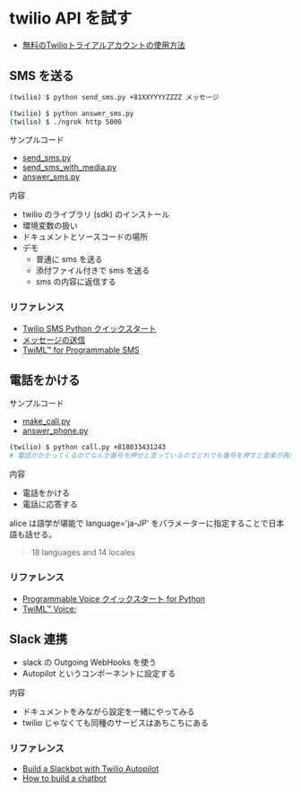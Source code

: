 
# twilio API を試す

* [無料のTwilioトライアルアカウントの使用方法](https://jp.twilio.com/docs/usage/tutorials/how-to-use-your-free-trial-account)

## SMS を送る

```bash
(twilio) $ python send_sms.py +81XXYYYYZZZZ メッセージ
```

```bash
(twilio) $ python answer_sms.py
(twilio) $ ./ngrok http 5000
```

サンプルコード

* [send_sms.py](./send_sms.py)
* [send_sms_with_media.py](./send_sms_with_media.py)
* [answer_sms.py](./answer_sms.py)

内容

* twilio のライブラリ (sdk) のインストール
* 環境変数の扱い
* ドキュメントとソースコードの場所
* デモ
  * 普通に sms を送る
  * 添付ファイル付きで sms を送る
  * sms の内容に返信する

### リファレンス

* [Twilio SMS Python クイックスタート](https://jp.twilio.com/docs/sms/quickstart/python)
* [メッセージの送信](https://jp.twilio.com/docs/sms/send-messages)
* [TwiML™ for Programmable SMS](https://jp.twilio.com/docs/sms/twiml)

## 電話をかける

サンプルコード

* [make_call.py](make_call.py)
* [answer_phone.py](answer_phone.py)

```bash
(twilio) $ python call.py +818033431243
# 電話がかかってくるのでなんか番号を押せと言っているのでどれでも番号を押すと音楽が再生される
```

内容

* 電話をかける
* 電話に応答する

alice は語学が堪能で language='ja-JP' をパラメーターに指定することで日本語も話せる。

> 18 languages and 14 locales

### リファレンス

* [Programmable Voice クイックスタート for Python](https://jp.twilio.com/docs/voice/quickstart/python)
* [TwiML™ Voice: <Say>](https://www.twilio.com/docs/voice/twiml/say)


## Slack 連携

  * slack の Outgoing WebHooks を使う
  * Autopilot というコンポーネントに設定する

内容

* ドキュメントをみながら設定を一緒にやってみる
* twilio じゃなくても同種のサービスはあちこちにある

### リファレンス

* [Build a Slackbot with Twilio Autopilot](https://www.twilio.com/blog/build-a-slackbot-with-twilio-autopilot)
* [How to build a chatbot](https://jp.twilio.com/docs/autopilot/guides/how-to-build-a-chatbot)

